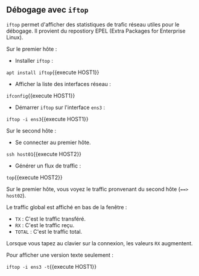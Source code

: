 ## Débogage avec `iftop`

`iftop` permet d'afficher des statistiques de trafic réseau utiles pour le débogage. Il provient du repostiory EPEL (Extra Packages for Enterprise Linux).

Sur le premier hôte :

- Installer `iftop` :

`apt install iftop`{{execute HOST1}}

- Afficher la liste des interfaces réseau :

`ifconfig`{{execute HOST1}}

- Démarrer `iftop` sur l'interface `ens3` :

`iftop -i ens3`{{execute HOST1}}

Sur le second hôte :

- Se connecter au premier hôte.

`ssh host01`{{execute HOST2}}

- Générer un flux de traffic :

`top`{{execute HOST2}}

Sur le premier hôte, vous voyez le traffic pronvenant du second hôte (`==> host02`).

Le traffic global est affiché en bas de la fenêtre :
- `TX` : C'est le traffic transféré.
- `RX` : C'est le traffic reçu.
- `TOTAL` : C'est le traffic total.

Lorsque vous tapez au clavier sur la connexion, les valeurs `RX` augmentent.

Pour afficher une version texte seulement :

`iftop -i ens3 -t`{{execute HOST1}}
